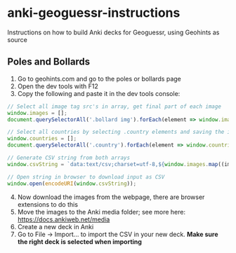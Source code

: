# anki-geoguessr-instructions
Instructions on how to build Anki decks for Geoguessr, using Geohints as source

## Poles and Bollards
1. Go to geohints.com and go to the poles or bollards page
2. Open the dev tools with F12
3. Copy the following and paste it in the dev tools console:
```js
// Select all image tag src's in array, get final part of each image
window.images = [];
document.querySelectorAll('.bollard img').forEach(element => window.images.push(element.src.split('/').pop()));

// Select all countries by selecting .country elements and saving the innerText to its own array
window.countries = [];
document.querySelectorAll('.country').forEach(element => window.countries.push(element.innerText));

// Generate CSV string from both arrays
window.csvString = `data:text/csv;charset=utf-8,${window.images.map((img, index) => `<img src="${img}">,${window.countries[index]}`).join('\n')}`;

// Open string in browser to download input as CSV
window.open(encodeURI(window.csvString));
```
4. Now download the images from the webpage, there are browser extensions to do this
5. Move the images to the Anki media folder; see more here: https://docs.ankiweb.net/media
6. Create a new deck in Anki
7. Go to File -> Import... to import the CSV in your new deck. **Make sure the right deck is selected when importing**
